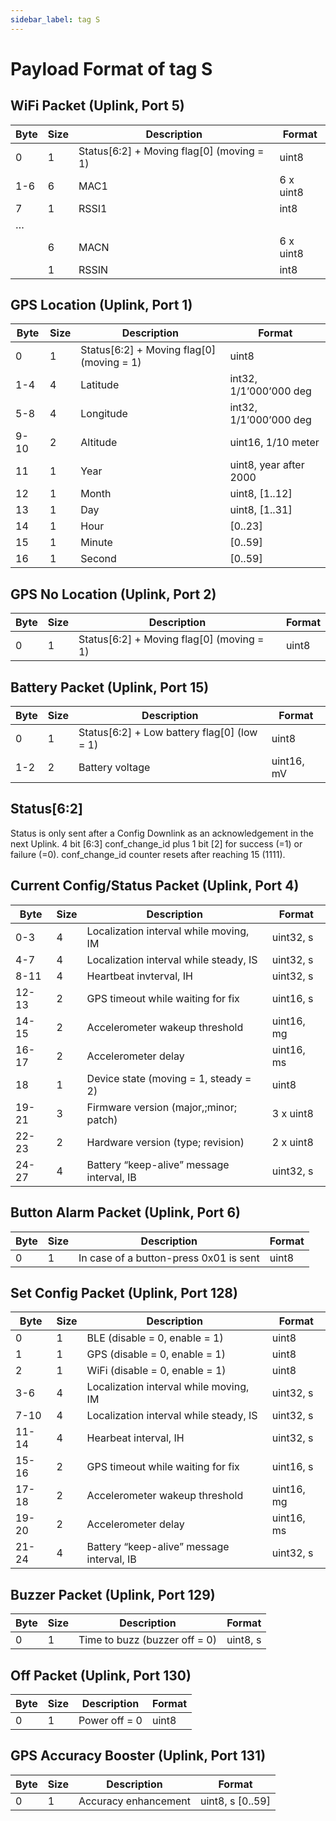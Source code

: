 ```yaml
---
sidebar_label: tag S
---
```


# Payload Format of tag S

## WiFi Packet (Uplink, Port 5)

| Byte | Size | Description                               | Format      |
|------|------|-------------------------------------------|-------------|
| 0    | 1    | Status[6:2] + Moving flag[0] (moving = 1) | uint8       |
| 1-6  | 6    | MAC1                                      | 6 x uint8   |
| 7    | 1    | RSSI1                                     | int8        |
| …    |      |                                           |             |
|      | 6    | MACN                                      | 6 x uint8   |
|      | 1    | RSSIN                                     | int8        |


## GPS Location (Uplink, Port 1)

| Byte | Size | Description                               | Format                   |
|------|------|-------------------------------------------|--------------------------|
| 0    | 1    | Status[6:2] + Moving flag[0] (moving = 1) | uint8                    |
| 1-4  | 4    | Latitude                                  | int32, 1/1’000’000 deg   |
| 5-8  | 4    | Longitude                                 | int32, 1/1’000’000 deg   |
| 9-10 | 2    | Altitude                                  | uint16, 1/10 meter      |
| 11   | 1    | Year                                      | uint8, year after 2000   |
| 12   | 1    | Month                                     | uint8, [1..12]           |
| 13   | 1    | Day                                       | uint8, [1..31]           |
| 14   | 1    | Hour                                      | [0..23]                  |
| 15   | 1    | Minute                                    | [0..59]                  |
| 16   | 1    | Second                                    | [0..59]                  |


## GPS No Location (Uplink, Port 2)

| Byte | Size | Description                               | Format                   |
|------|------|-------------------------------------------|--------------------------|
| 0    | 1    | Status[6:2] + Moving flag[0] (moving = 1) | uint8                    |


## Battery Packet (Uplink, Port 15)

| Byte | Size | Description                                 | Format                   |
|------|------|---------------------------------------------|--------------------------|
| 0    | 1    | Status[6:2] + Low battery flag[0] (low = 1) | uint8                    |
| 1-2  | 2    | Battery voltage                             | uint16, mV               |


## Status[6:2]

Status is only sent after a Config Downlink as an acknowledgement in the next Uplink. 4 bit [6:3] conf_change_id plus 1 bit [2] for success (=1) or failure (=0). conf_change_id counter resets after reaching 15 (1111).

## Current Config/Status Packet (Uplink, Port 4)

| Byte  | Size | Description                                 | Format     |
|-------|------|---------------------------------------------|------------|
| 0-3   | 4    | Localization interval while moving, IM      | uint32, s  |
| 4-7   | 4    | Localization interval while steady, IS      | uint32, s  |
| 8-11  | 4    | Heartbeat invterval, IH                     | uint32, s  |
| 12-13 | 2    | GPS timeout while waiting for fix           | uint16, s  |
| 14-15 | 2    | Accelerometer wakeup threshold              | uint16, mg |
| 16-17 | 2    | Accelerometer delay                         | uint16, ms |
| 18    | 1    | Device state (moving = 1, steady = 2)       | uint8      |
| 19-21 | 3    | Firmware version (major,;minor; patch)      | 3 x uint8  |
| 22-23 | 2    | Hardware version (type; revision)           | 2 x uint8  |
| 24-27 | 4    | Battery “keep-alive” message interval, IB   | uint32, s  |


## Button Alarm Packet (Uplink, Port 6)

| Byte | Size | Description                               | Format                   |
|------|------|-------------------------------------------|--------------------------|
| 0    | 1    | In case of a button-press 0x01 is sent | uint8                    |


## Set Config Packet (Uplink, Port 128)

| Byte  | Size | Description                                 | Format      |
|-------|------|---------------------------------------------|-------------|
| 0     | 1    | BLE (disable = 0, enable = 1)               | uint8       |
| 1     | 1    | GPS (disable = 0, enable = 1)               | uint8       |
| 2     | 1    | WiFi (disable = 0, enable = 1)              | uint8       |
| 3-6   | 4    | Localization interval while moving, IM      | uint32, s   |
| 7-10  | 4    | Localization interval while steady, IS      | uint32, s   |
| 11-14 | 4    | Hearbeat interval, IH                       | uint32, s   |
| 15-16 | 2    | GPS timeout while waiting for fix           | uint16, s   |
| 17-18 | 2    | Accelerometer wakeup threshold              | uint16, mg  |
| 19-20 | 2    | Accelerometer delay                         | uint16, ms  |
| 21-24 | 4    | Battery “keep-alive” message interval, IB   | uint32, s   |


## Buzzer Packet (Uplink, Port 129)

| Byte | Size | Description                               | Format                   |
|------|------|-------------------------------------------|--------------------------|
| 0    | 1    | Time to buzz (buzzer off = 0) | uint8, s                    |

## Off Packet (Uplink, Port 130)

| Byte | Size | Description                               | Format                   |
|------|------|-------------------------------------------|--------------------------|
| 0    | 1    | Power off = 0 | uint8                    |


## GPS Accuracy Booster (Uplink, Port 131)

| Byte | Size | Description                               | Format                   |
|------|------|-------------------------------------------|--------------------------|
| 0    | 1    | Accuracy enhancement | uint8, s [0..59]                   |